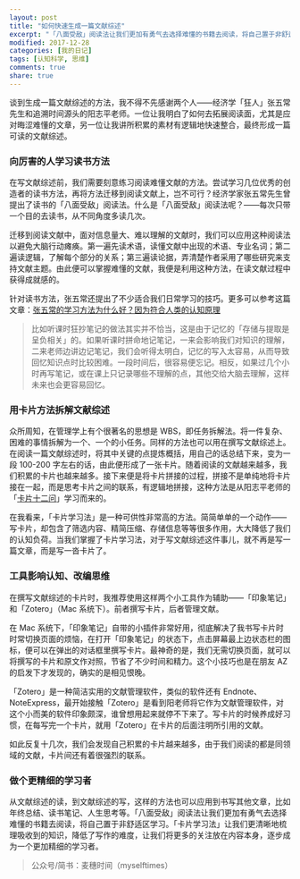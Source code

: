```yaml
---
layout: post
title: "如何快速生成一篇文献综述"
excerpt: "「八面受敌」阅读法让我们更加有勇气去选择难懂的书籍去阅读，将自己置于非舒适区学习。「卡片学习法」让我们更清晰地梳理吸收到的知识，降低了写作的难度，让我们将更多的关注放在内容本身，逐步成为一个更加精细的学习者。"
modified: 2017-12-28
categories: [我的日记]
tags: [认知科学, 思维]
comments: true
share: true
---
```


谈到生成一篇文献综述的方法，我不得不先感谢两个人——经济学「狂人」张五常先生和追溯时间源头的阳志平老师。一位让我明白了如何去拓展阅读面，尤其是应对晦涩难懂的文章，另一位让我讲所积累的素材有逻辑地快速整合，最终形成一篇可读的文献综述。

### 向厉害的人学习读书方法

在写文献综述前，我们需要刻意练习阅读难懂文献的方法。尝试学习几位优秀的创造者的读书方法，再将方法迁移到阅读文献上，岂不可行？经济学家张五常先生曾提出了读书的「八面受敌」阅读法。什么是「八面受敌」阅读法呢？——每次只带一个目的去读书，从不同角度多读几次。

迁移到阅读文献中，面对信息量大、难以理解的文献时，我们可以应用这种阅读法以避免大脑行动瘫痪。第一遍先读术语，读懂文献中出现的术语、专业名词；第二遍读逻辑，了解每个部分的关系；第三遍读论据，弄清楚作者采用了哪些研究来支持文献主题。由此便可以掌握难懂的文献，我便是利用这种方法，在读文献过程中获得成就感的。

针对读书方法，张五常还提出了不少适合我们日常学习的技巧。更多可以参考这篇文章：[张五常的学习方法为什么好？因为符合人类的认知原理](https://mp.weixin.qq.com/s?__biz=MzA4ODM4ODQ3MQ==&mid=2651932653&idx=1&sn=3d92f06080f4096d96b872eb99012880&chksm=8bcf01f5bcb888e3c7cc2f491a93ff3fff48665ee624f36dfc3dc9d1db7aef03565feb3e433f#rd)

> 比如听课时狂抄笔记的做法其实并不恰当，这是由于记忆的「存储与提取是呈负相关」的。如果听课时拼命地记笔记，一来会影响我们对知识的理解，二来老师边讲边记笔记，我们会听得太明白，记忆的写入太容易，从而导致回忆知识点时比较困难。一段时间后，很容易便忘记。相反，如果过几个小时再写笔记，或在课上只记录哪些不理解的点，其他交给大脑去理解，这样未来也会更容易回忆。

### 用卡片方法拆解文献综述

众所周知，在管理学上有个很著名的思想是 WBS，即任务拆解法。将一件复杂、困难的事情拆解为一个、一个的小任务。同样的方法也可以用在撰写文献综述上。在阅读一篇文献综述时，将其中关键的点提炼概括，用自己的话总结下来，变为一段 100-200 字左右的话，由此便形成了一张卡片。随着阅读的文献越来越多，我们积累的卡片也越来越多。接下来便是将卡片拼接的过程，拼接不是单纯地将卡片接在一起，而是思考卡片之间的联系，有逻辑地拼接，这种方法是从阳志平老师的「[卡片十二问](http://www.yangzhiping.com/psy/happy-new-year-faq3.html)」学习而来的。

在我看来，「卡片学习法」是一种可供性非常高的方法。简简单单的一个动作——写卡片，却包含了筛选内容、精简压缩、存储信息等等很多作用，大大降低了我们的认知负荷。当我们掌握了卡片学习法，对于写文献综述这件事儿，就不再是写一篇文章，而是写一沓卡片了。

### 工具影响认知、改编思维

在撰写文献综述的卡片时，我推荐使用这样两个小工具作为辅助——「印象笔记」和「Zotero」（Mac 系统下）。前者撰写卡片，后者管理文献。

在 Mac 系统下，「印象笔记」自带的小插件非常好用，彻底解决了我书写卡片时时常切换页面的烦恼，在打开「印象笔记」的状态下，点击屏幕最上边状态栏的图标，便可以在弹出的对话框里撰写卡片。最神奇的是，我们无需切换页面，就可以将撰写的卡片和原文作对照，节省了不少时间和精力。这个小技巧也是在朋友 AZ 的启发下才发现的，确实的是相见恨晚。

「Zotero」是一种简洁实用的文献管理软件，类似的软件还有 Endnote、NoteExpress，最开始接触「Zotero」是看到阳老师将它作为文献管理软件，对这个小而美的软件印象颇深，谁曾想用起来就停不下来了。写卡片的时候养成好习惯，在每写完一个卡片，就用「Zotero」在卡片的后面注明所引用的文献。

如此反复十几次，我们会发现自己积累的卡片越来越多，由于我们阅读的都是同领域的文献，卡片间还有着很强烈的联系。

### 做个更精细的学习者

从文献综述的读，到文献综述的写，这样的方法也可以应用到书写其他文章，比如年终总结、读书笔记、人生思考等。「八面受敌」阅读法让我们更加有勇气去选择难懂的书籍去阅读，将自己置于非舒适区学习。「卡片学习法」让我们更清晰地梳理吸收到的知识，降低了写作的难度，让我们将更多的关注放在内容本身，逐步成为一个更加精细的学习者。

> 公众号/简书：麦穗时间（myselftimes）